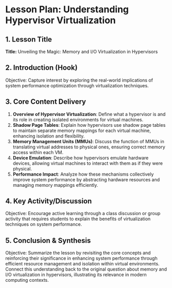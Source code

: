 # Lesson Plan: Understanding Hypervisor Virtualization

## 1. Lesson Title
**Title:** Unveiling the Magic: Memory and I/O Virtualization in Hypervisors

## 2. Introduction (Hook)
Objective: Capture interest by exploring the real-world implications of system performance optimization through virtualization techniques.

## 3. Core Content Delivery
1. **Overview of Hypervisor Virtualization**: Define what a hypervisor is and its role in creating isolated environments for virtual machines.
2. **Shadow Page Tables**: Explain how hypervisors use shadow page tables to maintain separate memory mappings for each virtual machine, enhancing isolation and flexibility.
3. **Memory Management Units (MMUs)**: Discuss the function of MMUs in translating virtual addresses to physical ones, ensuring correct memory access within each VM.
4. **Device Emulation**: Describe how hypervisors emulate hardware devices, allowing virtual machines to interact with them as if they were physical.
5. **Performance Impact**: Analyze how these mechanisms collectively improve system performance by abstracting hardware resources and managing memory mappings efficiently.

## 4. Key Activity/Discussion
Objective: Encourage active learning through a class discussion or group activity that requires students to explain the benefits of virtualization techniques on system performance.

## 5. Conclusion & Synthesis
Objective: Summarize the lesson by revisiting the core concepts and reinforcing their significance in enhancing system performance through efficient resource management and isolation within virtual environments. Connect this understanding back to the original question about memory and I/O virtualization in hypervisors, illustrating its relevance in modern computing contexts.